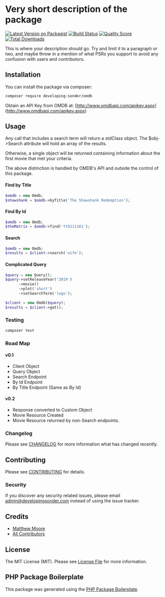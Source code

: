 # Very short description of the package

[![Latest Version on Packagist](https://img.shields.io/packagist/v/developing-sonder/omdb.svg?style=flat-square)](https://packagist.org/packages/developing-sonder/omdb)
[![Build Status](https://img.shields.io/travis/developing-sonder/omdb/master.svg?style=flat-square)](https://travis-ci.org/developing-sonder/omdb)
[![Quality Score](https://img.shields.io/scrutinizer/g/developing-sonder/omdb.svg?style=flat-square)](https://scrutinizer-ci.com/g/developing-sonder/omdb)
[![Total Downloads](https://img.shields.io/packagist/dt/developing-sonder/omdb.svg?style=flat-square)](https://packagist.org/packages/developing-sonder/omdb)

This is where your description should go. Try and limit it to a paragraph or two, and maybe throw in a mention of what PSRs you support to avoid any confusion with users and contributors.

## Installation

You can install the package via composer:

```bash
composer require developing-sonder/omdb
```

Obtain an API Key from OMDB at: [http://www.omdbapi.com/apikey.aspx] (http://www.omdbapi.com/apikey.aspx)

## Usage
Any call that includes a search term will return a stdClass object. The $obj->Search attribute will hold an array of the results.

Otherwise, a single object will be returned containing information about the first movie that met your criteria.

The above distinction is handled by OMDB's API and outside the control of this package.

#### Find by Title
``` php
$omdb = new Omdb;
$shawshank = $omdb->byTitle('The Shawshank Redemption');
```

#### Find By Id
```php
$omdb = new Omdb;
$theMatrix = $omdb->find('tt0111161');

```
#### Search
```php
$omdb = new Omdb;
$results = $client->search('wife');
```

#### Complicated Query
```php
$query = new Query();
$query->setReleaseYear('2019')
      ->movie()
      ->plot('short')
      ->setSearchTerm('lego');
      
$client = new Omdb($query);
$results = $client->get();
```

### Testing

``` bash
composer test
```

### Road Map
#### v0.1
* Client Object 
* Query Object
* Search Endpoint
* By Id Endpoint
* By Title Endpoint (Same as By Id)

#### v0.2
* Response converted to Custom Object
* Movie Resource Created
* Movie Resource returned by non-Search endpoints. 

### Changelog

Please see [CHANGELOG](CHANGELOG.md) for more information what has changed recently.

## Contributing

Please see [CONTRIBUTING](CONTRIBUTING.md) for details.

### Security

If you discover any security related issues, please email admin@developingsonder.com instead of using the issue tracker.

## Credits

- [Matthew Moore](https://github.com/developing-sonder)
- [All Contributors](../../contributors)

## License

The MIT License (MIT). Please see [License File](LICENSE.md) for more information.

## PHP Package Boilerplate

This package was generated using the [PHP Package Boilerplate](https://laravelpackageboilerplate.com).